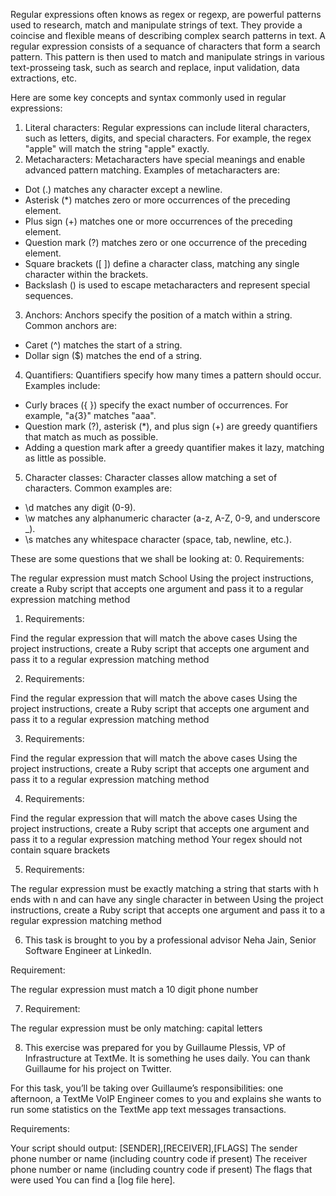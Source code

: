 Regular expressions often knows as regex or regexp, are powerful patterns used to research, match and manipulate strings of text. They provide a coincise and flexible means of describing complex search patterns in text.
A regular expression consists of a sequance of characters that form a search pattern. This pattern is then used to match and manipulate strings in various text-prosseing task, such as search and replace, input validation, data extractions, etc.

Here are some key concepts and syntax commonly used in regular expressions:
1. Literal characters: Regular expressions can include literal characters, such as letters, digits, and special characters. For example, the regex "apple" will match the string "apple" exactly.
2. Metacharacters: Metacharacters have special meanings and enable advanced pattern matching. Examples of metacharacters are:

- Dot (.) matches any character except a newline.
- Asterisk (*) matches zero or more occurrences of the preceding element.
- Plus sign (+) matches one or more occurrences of the preceding element.
- Question mark (?) matches zero or one occurrence of the preceding element.
- Square brackets ([ ]) define a character class, matching any single character within the brackets.
- Backslash () is used to escape metacharacters and represent special sequences.

3. Anchors: Anchors specify the position of a match within a string. Common anchors are:

- Caret (^) matches the start of a string.
- Dollar sign ($) matches the end of a string.
4. Quantifiers: Quantifiers specify how many times a pattern should occur. Examples include:

- Curly braces ({ }) specify the exact number of occurrences. For example, "a{3}" matches "aaa".
- Question mark (?), asterisk (*), and plus sign (+) are greedy quantifiers that match as much as possible.
- Adding a question mark after a greedy quantifier makes it lazy, matching as little as possible.
5. Character classes: Character classes allow matching a set of characters. Common examples are:
- \d matches any digit (0-9).
- \w matches any alphanumeric character (a-z, A-Z, 0-9, and underscore _).
- \s matches any whitespace character (space, tab, newline, etc.).

These are some questions that we shall be looking at:
0. Requirements:

The regular expression must match School
Using the project instructions, create a Ruby script that accepts one argument and pass it to a regular expression matching method


1. Requirements:

Find the regular expression that will match the above cases
Using the project instructions, create a Ruby script that accepts one argument and pass it to a regular expression matching method


2. Requirements:

Find the regular expression that will match the above cases
Using the project instructions, create a Ruby script that accepts one argument and pass it to a regular expression matching method


3. Requirements:

Find the regular expression that will match the above cases
Using the project instructions, create a Ruby script that accepts one argument and pass it to a regular expression matching method


4. Requirements:

Find the regular expression that will match the above cases
Using the project instructions, create a Ruby script that accepts one argument and pass it to a regular expression matching method
Your regex should not contain square brackets


5. Requirements:

The regular expression must be exactly matching a string that starts with h ends with n and can have any single character in between
Using the project instructions, create a Ruby script that accepts one argument and pass it to a regular expression matching method


6. This task is brought to you by a professional advisor Neha Jain, Senior Software Engineer at LinkedIn.

Requirement:

The regular expression must match a 10 digit phone number


7. Requirement:

The regular expression must be only matching: capital letters


8. This exercise was prepared for you by Guillaume Plessis, VP of Infrastructure at TextMe. It is something he uses daily. You can thank Guillaume for his project on Twitter.

For this task, you’ll be taking over Guillaume’s responsibilities: one afternoon, a TextMe VoIP Engineer comes to you and explains she wants to run some statistics on the TextMe app text messages transactions.

Requirements:

Your script should output: [SENDER],[RECEIVER],[FLAGS]
The sender phone number or name (including country code if present)
The receiver phone number or name (including country code if present)
The flags that were used
You can find a [log file here].
